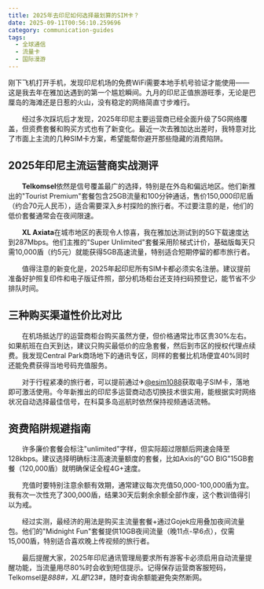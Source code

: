 ```yaml
---
title: 2025年去印尼如何选择最划算的SIM卡？
date: 2025-09-11T00:56:10.259696
category: communication-guides
tags:
  - 全球通信
  - 流量卡
  - 国际漫游
---
```


刚下飞机打开手机，发现印尼机场的免费WiFi需要本地手机号验证才能使用——这是我去年在雅加达遇到的第一个尴尬瞬间。九月的印尼正值旅游旺季，无论是巴厘岛的海滩还是日惹的火山，没有稳定的网络简直寸步难行。

　　经过多次踩坑后才发现，2025年印尼主要运营商已经全面升级了5G网络覆盖，但资费套餐和购买方式也有了新变化。最近一次去雅加达出差时，我特意对比了市面上主流的几种SIM卡方案，希望能帮你避开那些隐藏的消费陷阱。

## 2025年印尼主流运营商实战测评

　　**Telkomsel**依然是信号覆盖最广的选择，特别是在外岛和偏远地区。他们新推出的"Tourist Premium"套餐包含25GB流量和100分钟通话，售价150,000印尼盾（约合70元人民币），适合需要深入乡村探险的旅行者。不过要注意的是，他们的低价套餐通常会在夜间限速。

　　**XL Axiata**在城市地区的表现令人惊喜，我在雅加达测试到的5G下载速度达到287Mbps。他们主推的"Super Unlimited"套餐采用阶梯式计价，基础版每天只需10,000盾（约5元）就能获得5GB高速流量，特别适合短期停留的都市旅行者。

　　值得注意的新变化是，2025年起印尼所有SIM卡都必须实名注册。建议提前准备好护照复印件和电子版证件照，部分机场柜台还支持扫码预登记，能节省不少排队时间。

## 三种购买渠道性价比对比

　　在机场抵达厅的运营商柜台购买虽然方便，但价格通常比市区贵30%左右。如果航班在白天到达，建议只购买最低价的应急套餐，然后到市区的授权代理点续费。我发现Central Park商场地下的通讯专区，同样的套餐比机场便宜40%同时还能免费获得当地号码充值服务。

　　对于行程紧凑的旅行者，可以提前通过✈[@esim1088](https://t.me/s/esim1088)获取电子SIM卡，落地即可激活使用。今年新推出的印尼多运营商动态切换技术很实用，能根据实时网络状况自动选择最佳信号，在科莫多岛巡航时依然保持视频通话流畅。

## 资费陷阱规避指南

　　许多廉价套餐会标注"unlimited"字样，但实际超过限额后网速会降至128kbps。建议选择明确标注高速流量额度的套餐，比如Axis的"GO BIG"15GB套餐（120,000盾）就明确保证全程4G+速度。

　　充值时要特别注意余额有效期，通常建议每次充值50,000-100,000盾为宜。我有次一次性充了300,000盾，结果30天后剩余余额全部作废，这个教训值得引以为戒。

　　经过实测，最经济的用法是购买主流量套餐+通过Gojek应用叠加夜间流量包。他们的"Midnight Fun"套餐提供10GB夜间流量（晚11点-早6点），仅需15,000盾，特别适合喜欢晚上传视频的旅行者。

　　最后提醒大家，2025年印尼通讯管理局要求所有游客卡必须启用自动流量提醒功能，当流量用尽80%时会收到短信提示。记得保存运营商客服短码，Telkomsel是*888#，XL是*123#，随时查询余额能避免突然断网。